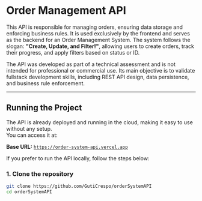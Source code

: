 # Order Management API

This API is responsible for managing orders, ensuring data storage and enforcing business rules. It is used exclusively by the frontend and serves as the backend for an Order Management System. The system follows the slogan: **"Create, Update, and Filter!"**, allowing users to create orders, track their progress, and apply filters based on status or ID.

The API was developed as part of a technical assessment and is not intended for professional or commercial use. Its main objective is to validate fullstack development skills, including REST API design, data persistence, and business rule enforcement.

---

## Running the Project  

The API is already deployed and running in the cloud, making it easy to use without any setup.  
You can access it at:

**Base URL:** [`https://order-system-api.vercel.app`](https://order-system-api.vercel.app)  

If you prefer to run the API locally, follow the steps below:

### 1. Clone the repository
```sh
git clone https://github.com/GutiCrespo/orderSystemAPI
cd orderSystemAPI
